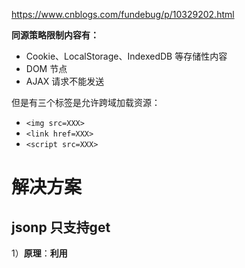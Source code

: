 https://www.cnblogs.com/fundebug/p/10329202.html

**同源策略限制内容有：**

- Cookie、LocalStorage、IndexedDB 等存储性内容
- DOM 节点
- AJAX 请求不能发送

但是有三个标签是允许跨域加载资源：

- `<img src=XXX>`
- `<link href=XXX>`
- `<script src=XXX>`



# 解决方案

## jsonp 只支持get

1）**原理**：**利用 <script> 标签没有跨域限制的漏洞，网页可以得到从其他来源动态产生的 JSON 数据。JSONP请求一定需要对方的服务器做支持才可以。**

**2) JSONP和AJAX对比**

JSONP和AJAX相同，都是客户端向服务器端发送请求，从服务器端获取数据的方式。但AJAX属于同源策略，JSONP属于非同源策略（跨域请求）

**3) JSONP优缺点**

JSONP优点是简单兼容性好，可用于解决主流浏览器的跨域数据访问的问题。**缺点是仅支持get方法具有局限性,不安全可能会遭受XSS攻击。**

### 实现

就是使用script标签，加入callback，后端拿到后返回一个字符串将callback函数和data合并，前端拿到后执行之前定义好的callback

<script src='http://localhost:3000/say?wd=Iloveyou&callback=show'>

## CORS，支持所有HTTP

**服务端设置 Access-Control-Allow-Origin 就可以开启 CORS**

该属性表示那些域名可以访问资源

会存在**简单请求** 和 **复杂请求**

看笔记2

## postMessage 跨窗口标签通信

- 页面和其打开的新窗口的数据传递
- 多窗口之间消息传递
- 页面与嵌套的iframe消息传递
- 上面三个场景的跨域数据传递

### api

> otherWindow.postMessage(message, targetOrigin, [transfer]);

- message: 将要发送到其他 window的数据。
- targetOrigin:**通过窗口的origin属性来指定哪些窗口能接收到消息事件**，其值可以是字符串"*"（表示无限制）或者一个URI。在发送消息的时候，如果目标窗口的协议、主机地址或端口这三者的任意一项不匹配targetOrigin提供的值，那么消息就不会被发送；只有三者完全匹配，消息才会被发送。
- transfer(可选)：是一串和message 同时传递的 Transferable 对象. 这些对象的所有权将被转移给消息的接收方，而发送一方将不再保有所有权。

### 接受方api

> window.onmessage = e => { console.log(e) }

## websocket 浏览器与服务器的全双工通信

**WebSocket 是一种双向通信协议，在建立连接之后，WebSocket 的 server 与 client 都能主动向对方发送或接收数据**

api复杂



## Node中间件代理(两次跨域)

实现原理：**同源策略是浏览器需要遵循的标准，而如果是服务器向服务器请求就无需遵循同源策略。**
代理服务器，需要做以下几个步骤：

- 接受客户端请求 。
- 将请求 转发给服务器。
- 拿到服务器 响应 数据。
- 将 响应 转发给客户端。

## nginx反向代理 类似node

实现原理类似于Node中间件代理，需要你搭建一个中转nginx服务器，用于转发请求。

不需要修改任何代码，并且不会影响服务器性能。